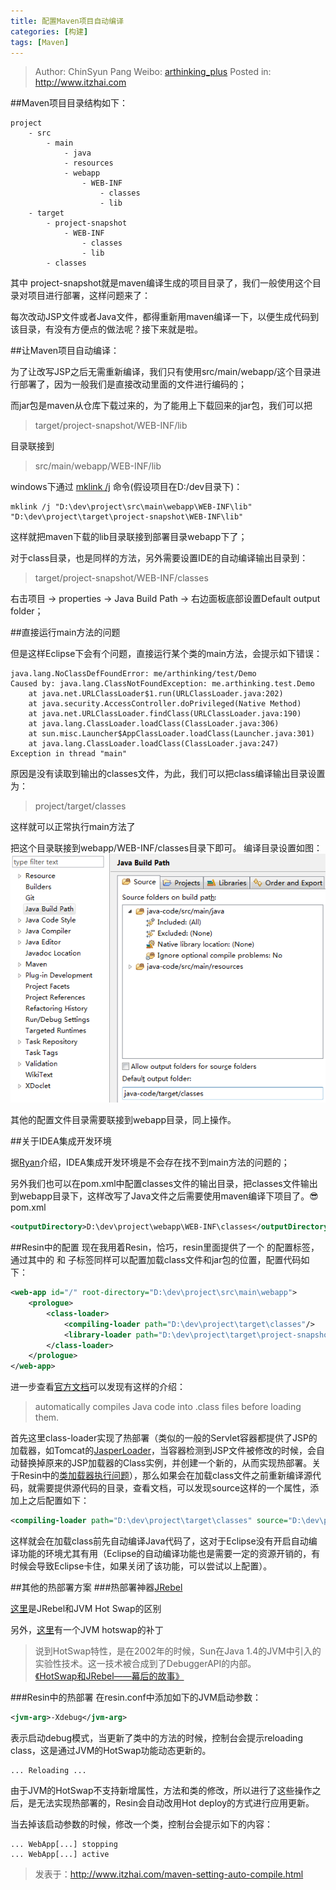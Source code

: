 ```yaml
---
title: 配置Maven项目自动编译
categories: [构建]
tags: [Maven]
---
```


> Author: ChinSyun Pang
> Weibo: [arthinking_plus](http://weibo.com/arthinkingplus)
> Posted in: http://www.itzhai.com

##Maven项目目录结构如下：
```  
project
    - src    
        - main
            - java
            - resources
            - webapp
                - WEB-INF
                    - classes
                    - lib
    - target
        - project-snapshot
            - WEB-INF
                - classes
                - lib
        - classes
```     
其中 project-snapshot就是maven编译生成的项目目录了，我们一般使用这个目录对项目进行部署，这样问题来了：  
  
每次改动JSP文件或者Java文件，都得重新用maven编译一下，以便生成代码到该目录，有没有方便点的做法呢？接下来就是啦。

##让Maven项目自动编译：    
    
为了让改写JSP之后无需重新编译，我们只有使用src/main/webapp/这个目录进行部署了，因为一般我们是直接改动里面的文件进行编码的；    
    
而jar包是maven从仓库下载过来的，为了能用上下载回来的jar包，我们可以把
> target/project-snapshot/WEB-INF/lib   
  
目录联接到
    
> src/main/webapp/WEB-INF/lib

windows下通过 [mklink /j](http://technet.microsoft.com/en-us/library/cc753194.aspx "mklink") 命令(假设项目在D:/dev目录下)：    
```
mklink /j "D:\dev\project\src\main\webapp\WEB-INF\lib" "D:\dev\project\target\project-snapshot\WEB-INF\lib"
```

这样就把maven下载的lib目录联接到部署目录webapp下了；
   
对于class目录，也是同样的方法，另外需要设置IDE的自动编译输出目录到：
> target/project-snapshot/WEB-INF/classes    

右击项目 -> properties -> Java Build Path -> 右边面板底部设置Default output folder；        

##直接运行main方法的问题

但是这样Eclipse下会有个问题，直接运行某个类的main方法，会提示如下错误：    

```
java.lang.NoClassDefFoundError: me/arthinking/test/Demo
Caused by: java.lang.ClassNotFoundException: me.arthinking.test.Demo
	at java.net.URLClassLoader$1.run(URLClassLoader.java:202)
	at java.security.AccessController.doPrivileged(Native Method)
	at java.net.URLClassLoader.findClass(URLClassLoader.java:190)
	at java.lang.ClassLoader.loadClass(ClassLoader.java:306)
	at sun.misc.Launcher$AppClassLoader.loadClass(Launcher.java:301)
	at java.lang.ClassLoader.loadClass(ClassLoader.java:247)
Exception in thread "main" 
```
原因是没有读取到输出的classes文件，为此，我们可以把class编译输出目录设置为：    

> project/target/classes

这样就可以正常执行main方法了

把这个目录联接到webapp/WEB-INF/classes目录下即可。
编译目录设置如图：    
![](https://raw.githubusercontent.com/arthinking/informal-essay/master/images/2014/12/20141204-java01.png)

其他的配置文件目录需要联接到webapp目录，同上操作。



##关于IDEA集成开发环境

据[Ryan](https://github.com/mojunbin "Ryan")介绍，IDEA集成开发环境是不会存在找不到main方法的问题的；

另外我们也可以在pom.xml中配置classes文件的输出目录，把classes文件输出到webapp目录下，这样改写了Java文件之后需要使用maven编译下项目了。:sunglasses:     
pom.xml
```xml
<outputDirectory>D:\dev\project\webapp\WEB-INF\classes</outputDirectory>
```

##Resin中的配置
现在我用着Resin，恰巧，resin里面提供了一个 [<class-loader>](http://www.caucho.com/resin-4.0/reference.xtp#classloader "<class-loader>") 的配置标签，通过其中的 [<compiling-loader>](http://www.caucho.com/resin-4.0/reference.xtp#compilingloader "[<compiling-loader>]") 和 [<library-loader>](http://www.caucho.com/resin-4.0/reference.xtp#libraryloader "<library-loader>") 子标签同样可以配置加载class文件和jar包的位置，配置代码如下：

```xml
<web-app id="/" root-directory="D:\dev\project\src\main\webapp">
	<prologue>
		<class-loader>
			<compiling-loader path="D:\dev\project\target\classes"/>
			<library-loader path="D:\dev\project\target\project-snapshot\WEB-INF\lib"/>
		</class-loader>
	</prologue>
</web-app>
```
进一步查看[官方文档](http://caucho.com/resin-4.0/reference.xtp#compilingloader "官方文档")可以发现有这样的介绍：
> automatically compiles Java code into .class files before loading them.    

首先这里class-loader实现了热部署（类似的一般的Servlet容器都提供了JSP的加载器，如Tomcat的[JasperLoader](http://my.oschina.net/heroShane/blog/198450 "JasperLoader")，当容器检测到JSP文件被修改的时候，会自动替换掉原来的JSP加载器的Class实例，并创建一个新的，从而实现热部署。关于Resin中的[类加载器执行问题](http://coolshell.cn/articles/6112.html "类加载器执行问题")），那么如果会在加载class文件之前重新编译源代码，就需要提供源代码的目录，查看文档，可以发现source这样的一个属性，添加上之后配置如下：    

```xml
<compiling-loader path="D:\dev\project\target\classes" source="D:\dev\project\src\main\java"/>
```

这样就会在加载class前先自动编译Java代码了，这对于Eclipse没有开启自动编译功能的环境尤其有用（Eclipse的自动编译功能也是需要一定的资源开销的，有时候会导致Eclipse卡住，如果关闭了该功能，可以尝试以上配置）。

##其他的热部署方案
###热部署神器[JRebel](http://zeroturnaround.com/software/jrebel/ "JRebel")    

[这里](http://zeroturnaround.com/software/jrebel/features/comparison-matrix/ "这里")是JRebel和JVM Hot Swap的区别

另外，[这里](http://jm-blog.aliapp.com/?p=641 "这里")有一个JVM hotswap的补丁

> 说到HotSwap特性，是在2002年的时候，Sun在Java 1.4的JVM中引入的实验性技术。这一技术被合成到了DebuggerAPI的内部。    
> [《HotSwap和JRebel——幕后的故事》](http://article.yeeyan.org/view/213582/186226 "HotSwap和JRebel——幕后的故事")

###Resin中的热部署
在resin.conf中添加如下的JVM启动参数：
```xml
<jvm-arg>-Xdebug</jvm-arg>
```
表示启动debug模式，当更新了类中的方法的时候，控制台会提示reloading class，这是通过JVM的HotSwap功能动态更新的。

```
... Reloading ...
```
 
由于JVM的HotSwap不支持新增属性，方法和类的修改，所以进行了这些操作之后，是无法实现热部署的，Resin会自动改用Hot deploy的方式进行应用更新。

当去掉该启动参数的时候，修改一个类，控制台会提示如下的内容：

```
... WebApp[...] stopping
... WebApp[...] active
```

> 发表于：http://www.itzhai.com/maven-setting-auto-compile.html


